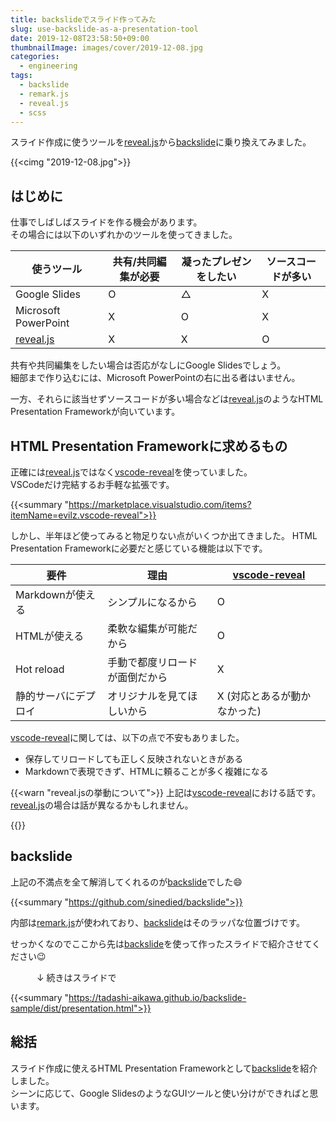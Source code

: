 ```yaml
---
title: backslideでスライド作ってみた
slug: use-backslide-as-a-presentation-tool
date: 2019-12-08T23:58:50+09:00
thumbnailImage: images/cover/2019-12-08.jpg
categories:
  - engineering
tags:
  - backslide
  - remark.js
  - reveal.js
  - scss
---
```


スライド作成に使うツールを[reveal.js]から[backslide]に乗り換えてみました。

<!--more-->

{{<cimg "2019-12-08.jpg">}}

<!--toc-->


はじめに
--------

仕事でしばしばスライドを作る機会があります。  
その場合には以下のいずれかのツールを使ってきました。

|      使うツール      | 共有/共同編集が必要 | 凝ったプレゼンをしたい | ソースコードが多い |
| -------------------- | ------------------- | ---------------------- | ------------------ |
| Google Slides        | O                   | △                      | X                  |
| Microsoft PowerPoint | X                   | O                      | X                  |
| [reveal.js]          | X                   | X                      | O                  |

共有や共同編集をしたい場合は否応がなしにGoogle Slidesでしょう。  
細部まで作り込むには、Microsoft PowerPointの右に出る者はいません。

一方、それらに該当せずソースコードが多い場合などは[reveal.js]のようなHTML Presentation Frameworkが向いています。


HTML Presentation Frameworkに求めるもの
---------------------------------------

正確には[reveal.js]ではなく[vscode-reveal]を使っていました。  
VSCodeだけ完結するお手軽な拡張です。

{{<summary "https://marketplace.visualstudio.com/items?itemName=evilz.vscode-reveal">}}

しかし、半年ほど使ってみると物足りない点がいくつか出てきました。
HTML Presentation Frameworkに必要だと感じている機能は以下です。

|         要件         |              理由              |       [vscode-reveal]        |
| -------------------- | ------------------------------ | ---------------------------- |
| Markdownが使える     | シンプルになるから             | O                            |
| HTMLが使える         | 柔軟な編集が可能だから         | O                            |
| Hot reload           | 手動で都度リロードが面倒だから | X                            |
| 静的サーバにデプロイ | オリジナルを見てほしいから     | X (対応とあるが動かなかった) |

[vscode-reveal]に関しては、以下の点で不安もありました。

* 保存してリロードしても正しく反映されないときがある
* Markdownで表現できず、HTMLに頼ることが多く複雑になる

{{<warn "reveal.jsの挙動について">}}
上記は[vscode-reveal]における話です。  
[reveal.js]の場合は話が異なるかもしれません。

[reveal.js]: https://github.com/hakimel/reveal.js
[vscode-reveal]: https://marketplace.visualstudio.com/items?itemName=evilz.vscode-reveal
{{</warn>}}


backslide
---------

上記の不満点を全て解消してくれるのが[backslide]でした😄

{{<summary "https://github.com/sinedied/backslide">}}

内部は[remark.js]が使われており、[backslide]はそのラッパな位置づけです。

せっかくなのでここから先は[backslide]を使って作ったスライドで紹介させてください😉

　　　↓ 続きはスライドで

{{<summary "https://tadashi-aikawa.github.io/backslide-sample/dist/presentation.html">}}


総括
----

スライド作成に使えるHTML Presentation Frameworkとして[backslide]を紹介しました。  
シーンに応じて、Google SlidesのようなGUIツールと使い分けができればと思います。

[reveal.js]: https://github.com/hakimel/reveal.js
[vscode-reveal]: https://marketplace.visualstudio.com/items?itemName=evilz.vscode-reveal
[backslide]: https://github.com/sinedied/backslide
[remark.js]: https://github.com/gnab/remark
